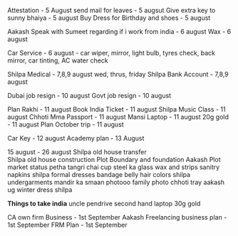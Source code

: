 Attestation - 5 August
send mail for leaves - 5 augsut
Give extra key to sunny bhaiya - 5 august
Buy Dress for Birthday and shoes - 5 august

Aakash Speak with Sumeet regarding if i work from india - 6 august
Wax - 6 august

Car Service - 6 august - car wiper, mirror, light bulb, tyres check, back mirror, car tinting, AC water check

Shilpa Medical - 7,8,9 august wed, thrus, friday
Shilpa Bank Account - 7,8,9 august

Dubai job resign - 10 august
Govt job resign - 10 august

Plan Rakhi - 11 august
Book India Ticket - 11 august
Shilpa Music Class - 11 august
Chhoti Mma Passport - 11 august
Mansi Laptop - 11 august
20g gold - 11 august
Plan October trip - 11 august

Car Key - 12 august
Academy plan - 13 August


15 august - 26 august
Shilpa old house transfer\
Shilpa old house construction
Plot Boundary and foundation 
Aakash Plot market status
petha
tangri
chai cup
steel ka glass
wax and strips
sanitry napkins
shilpa formal dresses
bandage
belly
hair colors
shilpa undergarments
mandir ka smaan
photooo
family photo
chhoti tray
aakash ug
winter dress shilpa

**Things to take india**
uncle pendrive
second hand laptop
30g gold


CA own firm Business - 1st September
Aakash Freelancing business plan - 1st September
FRM Plan - 1st September
